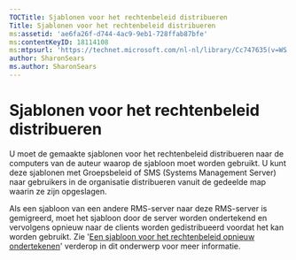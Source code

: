```yaml
---
TOCTitle: Sjablonen voor het rechtenbeleid distribueren
Title: Sjablonen voor het rechtenbeleid distribueren
ms:assetid: 'ae6fa26f-d744-4ac9-9eb1-728ffab87bfe'
ms:contentKeyID: 18114108
ms:mtpsurl: 'https://technet.microsoft.com/nl-nl/library/Cc747635(v=WS.10)'
author: SharonSears
ms.author: SharonSears
---
```


Sjablonen voor het rechtenbeleid distribueren
=============================================

U moet de gemaakte sjablonen voor het rechtenbeleid distribueren naar de computers van de auteur waarop de sjabloon moet worden gebruikt. U kunt deze sjablonen met Groepsbeleid of SMS (Systems Management Server) naar gebruikers in de organisatie distribueren vanuit de gedeelde map waarin ze zijn opgeslagen.

Als een sjabloon van een andere RMS-server naar deze RMS-server is gemigreerd, moet het sjabloon door de server worden ondertekend en vervolgens opnieuw naar de clients worden gedistribueerd voordat het kan worden gebruikt. Zie '[Een sjabloon voor het rechtenbeleid opnieuw ondertekenen](https://technet.microsoft.com/bf705953-1df6-46b2-9d34-66410e3b25d1)' verderop in dit onderwerp voor meer informatie.
